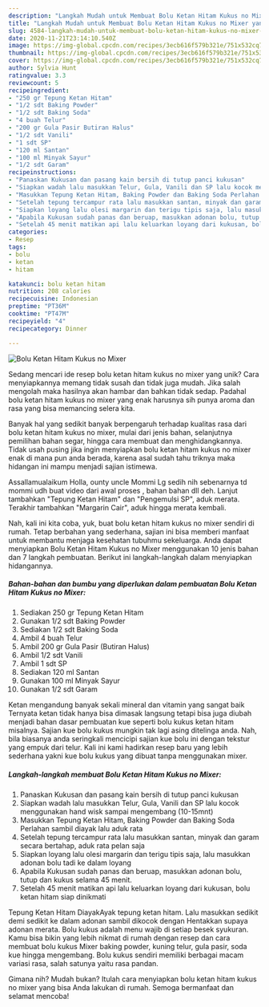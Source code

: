 ```yaml
---
description: "Langkah Mudah untuk Membuat Bolu Ketan Hitam Kukus no Mixer yang Bikin Ngiler"
title: "Langkah Mudah untuk Membuat Bolu Ketan Hitam Kukus no Mixer yang Bikin Ngiler"
slug: 4584-langkah-mudah-untuk-membuat-bolu-ketan-hitam-kukus-no-mixer-yang-bikin-ngiler
date: 2020-11-21T23:14:10.540Z
image: https://img-global.cpcdn.com/recipes/3ecb616f579b321e/751x532cq70/bolu-ketan-hitam-kukus-no-mixer-foto-resep-utama.jpg
thumbnail: https://img-global.cpcdn.com/recipes/3ecb616f579b321e/751x532cq70/bolu-ketan-hitam-kukus-no-mixer-foto-resep-utama.jpg
cover: https://img-global.cpcdn.com/recipes/3ecb616f579b321e/751x532cq70/bolu-ketan-hitam-kukus-no-mixer-foto-resep-utama.jpg
author: Sylvia Hunt
ratingvalue: 3.3
reviewcount: 5
recipeingredient:
- "250 gr Tepung Ketan Hitam"
- "1/2 sdt Baking Powder"
- "1/2 sdt Baking Soda"
- "4 buah Telur"
- "200 gr Gula Pasir Butiran Halus"
- "1/2 sdt Vanili"
- "1 sdt SP"
- "120 ml Santan"
- "100 ml Minyak Sayur"
- "1/2 sdt Garam"
recipeinstructions:
- "Panaskan Kukusan dan pasang kain bersih di tutup panci kukusan"
- "Siapkan wadah lalu masukkan Telur, Gula, Vanili dan SP lalu kocok menggunakan hand wisk sampai mengembang (10-15mnt)"
- "Masukkan Tepung Ketan Hitam, Baking Powder dan Baking Soda Perlahan sambil diayak lalu aduk rata"
- "Setelah tepung tercampur rata lalu masukkan santan, minyak dan garam secara bertahap, aduk rata pelan saja"
- "Siapkan loyang lalu olesi margarin dan terigu tipis saja, lalu masukkan adonan bolu tadi ke dalam loyang"
- "Apabila Kukusan sudah panas dan beruap, masukkan adonan bolu, tutup dan kukus selama 45 menit."
- "Setelah 45 menit matikan api lalu keluarkan loyang dari kukusan, bolu ketan hitam siap dinikmati"
categories:
- Resep
tags:
- bolu
- ketan
- hitam

katakunci: bolu ketan hitam 
nutrition: 208 calories
recipecuisine: Indonesian
preptime: "PT36M"
cooktime: "PT47M"
recipeyield: "4"
recipecategory: Dinner

---
```



![Bolu Ketan Hitam Kukus no Mixer](https://img-global.cpcdn.com/recipes/3ecb616f579b321e/751x532cq70/bolu-ketan-hitam-kukus-no-mixer-foto-resep-utama.jpg)

Sedang mencari ide resep bolu ketan hitam kukus no mixer yang unik? Cara menyiapkannya memang tidak susah dan tidak juga mudah. Jika salah mengolah maka hasilnya akan hambar dan bahkan tidak sedap. Padahal bolu ketan hitam kukus no mixer yang enak harusnya sih punya aroma dan rasa yang bisa memancing selera kita.

Banyak hal yang sedikit banyak berpengaruh terhadap kualitas rasa dari bolu ketan hitam kukus no mixer, mulai dari jenis bahan, selanjutnya pemilihan bahan segar, hingga cara membuat dan menghidangkannya. Tidak usah pusing jika ingin menyiapkan bolu ketan hitam kukus no mixer enak di mana pun anda berada, karena asal sudah tahu triknya maka hidangan ini mampu menjadi sajian istimewa.

Assallamualaikum Holla, ounty uncle Mommi Lg sedih nih sebenarnya td mommi udh buat video dari awal proses , bahan bahan dll deh. Lanjut tambahkan &#34;Tepung Ketan Hitam&#34; dan &#34;Pengemulsi SP&#34;, aduk merata. Terakhir tambahkan &#34;Margarin Cair&#34;, aduk hingga merata kembali.


Nah, kali ini kita coba, yuk, buat bolu ketan hitam kukus no mixer sendiri di rumah. Tetap berbahan yang sederhana, sajian ini bisa memberi manfaat untuk membantu menjaga kesehatan tubuhmu sekeluarga. Anda dapat menyiapkan Bolu Ketan Hitam Kukus no Mixer menggunakan 10 jenis bahan dan 7 langkah pembuatan. Berikut ini langkah-langkah dalam menyiapkan hidangannya.

<!--inarticleads1-->

##### Bahan-bahan dan bumbu yang diperlukan dalam pembuatan Bolu Ketan Hitam Kukus no Mixer:

1. Sediakan 250 gr Tepung Ketan Hitam
1. Gunakan 1/2 sdt Baking Powder
1. Sediakan 1/2 sdt Baking Soda
1. Ambil 4 buah Telur
1. Ambil 200 gr Gula Pasir (Butiran Halus)
1. Ambil 1/2 sdt Vanili
1. Ambil 1 sdt SP
1. Sediakan 120 ml Santan
1. Gunakan 100 ml Minyak Sayur
1. Gunakan 1/2 sdt Garam


Ketan mengandung banyak sekali mineral dan vitamin yang sangat baik Ternyata ketan tidak hanya bisa dimasak langsung tetapi bisa juga diubah menjadi bahan dasar pembuatan kue seperti bolu kukus ketan hitam misalnya. Sajian kue bolu kukus mungkin tak lagi asing ditelinga anda. Nah, bila biasanya anda seringkali mencicipi sajian kue bolu ini dengan tekstur yang empuk dari telur. Kali ini kami hadirkan resep baru yang lebih sederhana yakni kue bolu kukus yang dibuat tanpa menggunakan mixer. 

<!--inarticleads2-->

##### Langkah-langkah membuat Bolu Ketan Hitam Kukus no Mixer:

1. Panaskan Kukusan dan pasang kain bersih di tutup panci kukusan
1. Siapkan wadah lalu masukkan Telur, Gula, Vanili dan SP lalu kocok menggunakan hand wisk sampai mengembang (10-15mnt)
1. Masukkan Tepung Ketan Hitam, Baking Powder dan Baking Soda Perlahan sambil diayak lalu aduk rata
1. Setelah tepung tercampur rata lalu masukkan santan, minyak dan garam secara bertahap, aduk rata pelan saja
1. Siapkan loyang lalu olesi margarin dan terigu tipis saja, lalu masukkan adonan bolu tadi ke dalam loyang
1. Apabila Kukusan sudah panas dan beruap, masukkan adonan bolu, tutup dan kukus selama 45 menit.
1. Setelah 45 menit matikan api lalu keluarkan loyang dari kukusan, bolu ketan hitam siap dinikmati


Tepung Ketan Hitam DiayakAyak tepung ketan hitam. Lalu masukkan sedikit demi sedikit ke dalam adonan sambil dikocok dengan Hentakkan supaya adonan merata. Bolu kukus adalah menu wajib di setiap besek syukuran. Kamu bisa bikin yang lebih nikmat di rumah dengan resep dan cara membuat bolu kukus Mixer baking powder, kuning telur, gula pasir, soda kue hingga mengembang. Bolu kukus sendiri memiliki berbagai macam variasi rasa, salah satunya yaitu rasa pandan. 

Gimana nih? Mudah bukan? Itulah cara menyiapkan bolu ketan hitam kukus no mixer yang bisa Anda lakukan di rumah. Semoga bermanfaat dan selamat mencoba!

